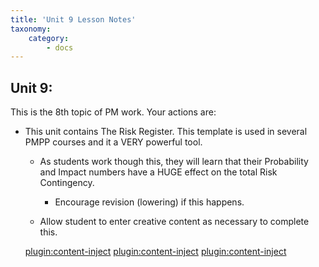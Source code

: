 ```yaml
---
title: 'Unit 9 Lesson Notes'
taxonomy:
    category:
        - docs
---
```


## Unit 9:

This is the 8th topic of PM work. Your actions are:

-   This unit contains The Risk Register. This template is used in several PMPP
    courses and it a VERY powerful tool.

    -   As students work though this, they will learn that their Probability and
        Impact numbers have a HUGE effect on the total Risk Contingency.

        -   Encourage revision (lowering) if this happens.

    -   Allow student to enter creative content as necessary to complete this.

    [plugin:content-inject](_1-2)
    [plugin:content-inject](_1-3)
    [plugin:content-inject](_1-4)
